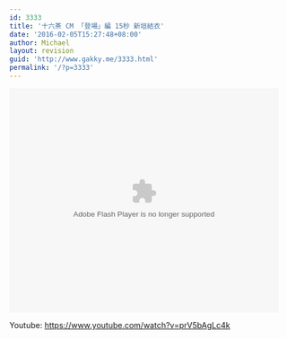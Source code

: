 ```yaml
---
id: 3333
title: '十六茶 CM 「登場」編 15秒 新垣結衣'
date: '2016-02-05T15:27:48+08:00'
author: Michael
layout: revision
guid: 'http://www.gakky.me/3333.html'
permalink: '/?p=3333'
---
```


<embed height="400" src="http://www.tudou.com/v/PgQlz3wyM3k/&bid=05&rpid=51229674&resourceId=51229674_05_05_99/v.swf" type="application/x-shockwave-flash" width="480"></embed>

Youtube: <https://www.youtube.com/watch?v=prV5bAgLc4k>